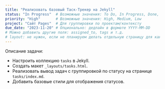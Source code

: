 ```yaml
---
title: "Реализовать базовый Таск-Трекер на Jekyll"
status: "In Progress"  # Возможные значения: To Do, In Progress, Done, Archived, Blocked
priority: "High"       # Возможные значения: High, Medium, Low
project: "Сайт Pages"  # Для группировки по проектам/контексту
due_date: "2023-11-20" # Опционально: дедлайн в формате YYYY-MM-DD
# Можно добавить другие поля: assigned_to, tags и т.д.
# layout: не нужен, если не планируем делать отдельную страницу для каждой задачи
---
```


Описание задачи:
- Настроить коллекцию `tasks` в Jekyll.
- Создать макет `_layouts/tasks.html`.
- Реализовать вывод задач с группировкой по статусу на странице `tasks/index.md`.
- Добавить базовые стили для отображения статусов.